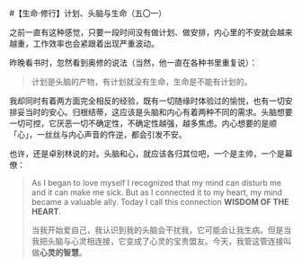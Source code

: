 #【生命⋅修行】计划、头脑与生命（五〇一）

之前一直有这种感觉，只要一段时间没有做计划、做安排，内心里的不安就会越来越重，工作效率也会紧跟着出现严重波动。

昨晚看书时，忽然看到奥修的说法（当然，他一直在各种书里重复说）：

> 计划是头脑的产物，有计划就没有生命，生命是不能有计划的。

我却同时有着两方面完全相反的经验，既有一切随缘时体验过的愉悦，也有一切安排妥当时的安心。归根结蒂，这应该是头脑和内心有着两种不同的需求。头脑想要一切可控，它厌恶一切不确定性，不确定性越强，越多焦虑。内心想要的是顺「心」，一丝丝与内心声音的忤逆，都会引发不安。

也许，还是卓别林说的对。头脑和心，就应该各归其位吧，一个是主帅，一个是幕僚：

> As I began to love myself I recognized that my mind can disturb me and it can make me sick. But as I connected it to my heart, my mind became a valuable ally. Today I call this connection **WISDOM OF THE HEART**.
>
> 当我开始爱自己，我认识到我的头脑会干扰我，它可能会让我生病。但是当我把头脑与心灵相连接，它变成了心灵的宝贵盟友。今天，我管这管连接叫做**心灵的智慧**。